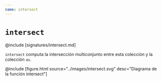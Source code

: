 ```yaml
---
name: intersect
---
```


# `intersect`

@include [signatures/intersect.md]

`intersect` computa la intersección multiconjunto entre esta colección y la colección `as`.

@include [figure.html source="../images/intersect.svg" desc="Diagrama de la función intersect"]
